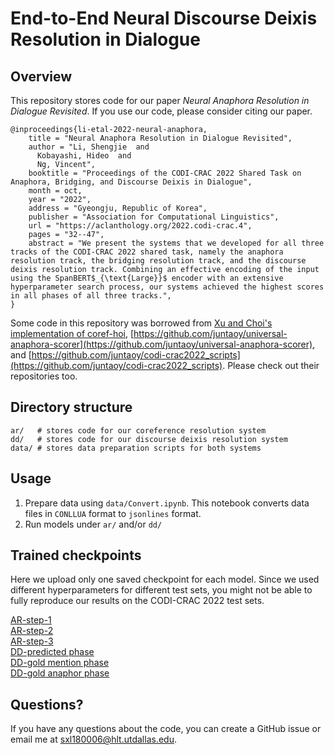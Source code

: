 # End-to-End Neural Discourse Deixis Resolution in Dialogue

## Overview

This repository stores code for our paper _Neural Anaphora Resolution in Dialogue Revisited_. If you use our
code, please consider citing our paper.

```
@inproceedings{li-etal-2022-neural-anaphora,
    title = "Neural Anaphora Resolution in Dialogue Revisited",
    author = "Li, Shengjie  and
      Kobayashi, Hideo  and
      Ng, Vincent",
    booktitle = "Proceedings of the CODI-CRAC 2022 Shared Task on Anaphora, Bridging, and Discourse Deixis in Dialogue",
    month = oct,
    year = "2022",
    address = "Gyeongju, Republic of Korea",
    publisher = "Association for Computational Linguistics",
    url = "https://aclanthology.org/2022.codi-crac.4",
    pages = "32--47",
    abstract = "We present the systems that we developed for all three tracks of the CODI-CRAC 2022 shared task, namely the anaphora resolution track, the bridging resolution track, and the discourse deixis resolution track. Combining an effective encoding of the input using the SpanBERT$_{\text{Large}}$ encoder with an extensive hyperparameter search process, our systems achieved the highest scores in all phases of all three tracks.",
}
```

Some code in this repository was borrowed
from [Xu and Choi's implementation of coref-hoi](https://github.com/lxucs/coref-hoi), [https://github.com/juntaoy/universal-anaphora-scorer](https://github.com/juntaoy/universal-anaphora-scorer), and [https://github.com/juntaoy/codi-crac2022_scripts](https://github.com/juntaoy/codi-crac2022_scripts). Please check out their repositories
too.

## Directory structure
```
ar/   # stores code for our coreference resolution system
dd/   # stores code for our discourse deixis resolution system
data/ # stores data preparation scripts for both systems
```

## Usage
1. Prepare data using `data/Convert.ipynb`. This notebook converts data files in `CONLLUA` format to `jsonlines` format.
2. Run models under `ar/` and/or `dd/`

## Trained checkpoints
Here we upload only one saved checkpoint for each model. Since we used different hyperparameters for different test sets, you might not be able to fully reproduce our results on the CODI-CRAC 2022 test sets.  

[AR-step-1](https://drive.google.com/file/d/1eT4QItO58AGdh8ckM4NBIX2k4Xe6BzX2/view?usp=sharing)  
[AR-step-2](https://drive.google.com/file/d/13uLOy1_UPwC24KqRr6hGgzuNAM-SShrr/view?usp=sharing)  
[AR-step-3](https://drive.google.com/file/d/12W0yPCddtfKN2Cdk02y322Ln1VmZP-jh/view?usp=sharing)  
[DD-predicted phase](https://drive.google.com/file/d/1qgcjbPllwxNR3CGvlp3Fwk8U2_GjyIOB/view?usp=sharing)  
[DD-gold mention phase](https://drive.google.com/file/d/1xngh8FbXE15ZBoOnNgDxrtU2UEIRHHvV/view?usp=sharing)  
[DD-gold anaphor phase](https://drive.google.com/file/d/13tMrLD6qi8Z9D7nWZaa3ObpJlHMgXc7N/view?usp=sharing)

## Questions?

If you have any questions about the code, you can create a GitHub issue or email me at [sxl180006@hlt.utdallas.edu](mailto:sxl180006@hlt.utdallas.edu).